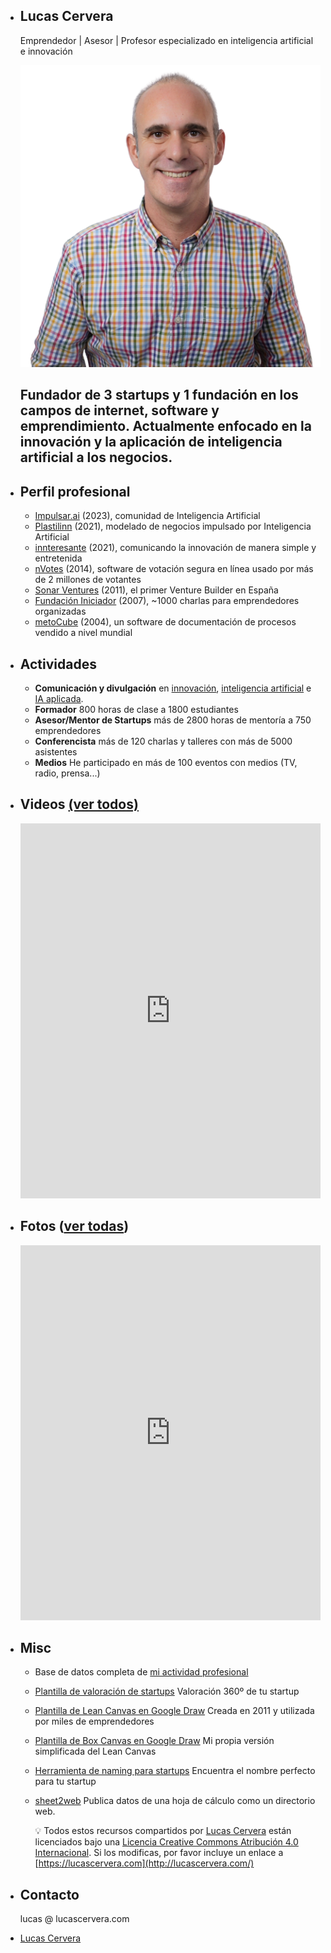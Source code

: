 - <section>
    <div class="items-center">
      <div class="flex w-full mx-auto text-left">
        <div class="relative inline-flex items-center mx-auto align-middle">
          <div class="text-center">
            <h1 class="home max-w-4xl text-2xl font-bold leading-none tracking-tighter text-neutral-600 md:text-5xl lg:text-6xl lg:max-w-7xl">
              Lucas Cervera
            </h1>
            <p class="text-gray-500">Emprendedor | Asesor | Profesor especializado en inteligencia artificial e innovación</p>
            <div class="iframe-container">
              <div class="iframe-wrapper">
                <img src="../assets/lucas.png">
              </div>
            </div>
          </div>
        </div>
      </div>
    </div>
  </section>
  
  <h2>Fundador de 3 startups y 1 fundación en los campos de internet, software y emprendimiento. Actualmente enfocado en la innovación y la aplicación de inteligencia artificial a los negocios.</h2>
- ## Perfil profesional
  - [Impulsar.ai](https://impulsar.ai) (2023), comunidad de Inteligencia Artificial
  - [Plastilinn](https://plastilinn.com) (2021), modelado de negocios impulsado por Inteligencia Artificial
  - [innteresante](http://innteresante.com/) (2021), comunicando la innovación de manera simple y entretenida
  - [nVotes](http://nvotes.com/) (2014), software de votación segura en línea usado por más de 2 millones de votantes
  - [Sonar Ventures](https://www.crunchbase.com/organization/sonar-ventures) (2011), el primer Venture Builder en España
  - [Fundación Iniciador](http://iniciador.com/) (2007), ~1000 charlas para emprendedores organizadas
  - [metoCube](https://www.youtube.com/watch?v=Gs-u9KTFNYs) (2004), un software de documentación de procesos vendido a nivel mundial
- ## Actividades
  - **Comunicación y divulgación** en [innovación](https://innteresante.com/#/pages/videos), [inteligencia artificial](https://innteresante.com/#/pages/ia) e [IA aplicada](https://impulsar.ai/#/pages/videos).
  - **Formador** 800 horas de clase a 1800 estudiantes
  - **Asesor/Mentor de Startups** más de 2800 horas de mentoría a 750 emprendedores
  - **Conferencista** más de 120 charlas y talleres con más de 5000 asistentes
  - **Medios** He participado en más de 100 eventos con medios (TV, radio, prensa...)
- ## Videos [(ver todos)](https://drive.google.com/embeddedfolderview?id=1diGCwk93dDO-bQzlUU074Rc8FeACiPiR#grid)
  
  <iframe loading="lazy" style="width: 100%; height: 600px; border: 0;" data-responsive="false" src="https://drive.google.com/embeddedfolderview?id=1diGCwk93dDO-bQzlUU074Rc8FeACiPiR#grid"></iframe>
- ## Fotos ([ver todas](https://drive.google.com/embeddedfolderview?id=1i5gF58MuRhwEacNkJK-iJq9YZfeOvEsu#grid))
  
  <iframe loading="lazy" style="width: 100%; height: 600px; border: 0;" data-responsive="false" src="https://drive.google.com/embeddedfolderview?id=1i5gF58MuRhwEacNkJK-iJq9YZfeOvEsu#grid"></iframe>
- ## Misc
  - Base de datos completa de [mi actividad profesional](https://lucascervera.notion.site/15d57997db24499f92dc8e9ede465a56?v=18eb6759facd4d03bb00aae6e4b997af)
  - [Plantilla de valoración de startups](https://docs.google.com/spreadsheets/d/1euUcKZveBOpPfgiHmbYm5b4IMxzWIvJetIe4GBdb4jM/edit?usp=sharing) Valoración 360º de tu startup
  - [Plantilla de Lean Canvas en Google Draw](http://www.google.com/url?q=http%3A%2F%2Fbit.ly%2F22IbD1h&amp;sa=D&amp;sntz=1&amp;usg=AFQjCNHGPxiZw3kQgfac3Z1PGQDVmltlZQ) Creada en 2011 y utilizada por miles de emprendedores
  - [Plantilla de Box Canvas en Google Draw](https://docs.google.com/drawings/d/1nfEoOPbPC1z4-91gQbKNOmVn36IpSAT-LgyLnZbA62o/edit?usp=sharing) Mi propia versión simplificada del Lean Canvas
  - [Herramienta de naming para startups](https://docs.google.com/spreadsheets/d/1KOiSPOmuKIPb2ZKQFuBNmb94e2ll2CQY8zIucCsF7jo/) Encuentra el nombre perfecto para tu startup
  - [sheet2web](https://github.com/lucascervera/sheet2web) Publica datos de una hoja de cálculo como un directorio web.
    
    💡 Todos estos recursos compartidos por [Lucas Cervera](http://lucascervera.com/) están licenciados bajo una [Licencia Creative Commons Atribución 4.0 Internacional](http://creativecommons.org/licenses/by/4.0/). Si los modificas, por favor incluye un enlace a [https://lucascervera.com](http://lucascervera.com/)
- ## Contacto
  
  lucas @ lucascervera.com
- <div class="badge-base LI-profile-badge" data-locale="es_ES" data-size="large" data-theme="light" data-type="VERTICAL" data-vanity="lucascervera" data-version="v1"><a class="badge-base__link LI-simple-link" href="https://es.linkedin.com/in/lucascervera?trk=profile-badge">Lucas Cervera</a></div>